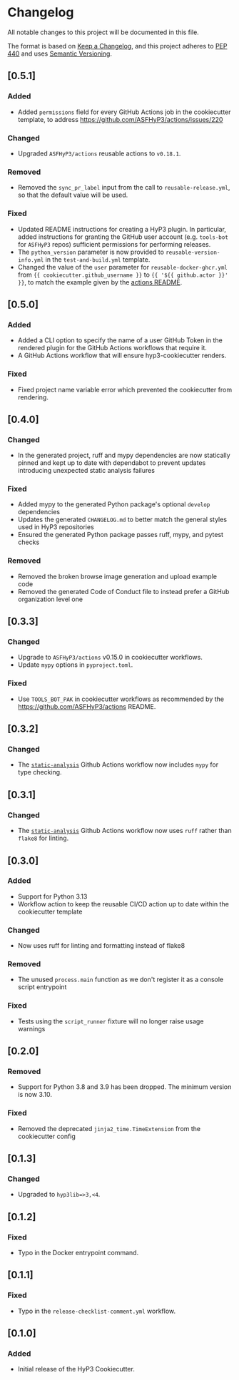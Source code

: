 # Changelog

All notable changes to this project will be documented in this file.

The format is based on [Keep a Changelog](https://keepachangelog.com/en/1.0.0/),
and this project adheres to [PEP 440](https://www.python.org/dev/peps/pep-0440/) 
and uses [Semantic Versioning](https://semver.org/spec/v2.0.0.html).

## [0.5.1]

### Added
- Added `permissions` field for every GitHub Actions job in the cookiecutter template, to address https://github.com/ASFHyP3/actions/issues/220

### Changed
- Upgraded `ASFHyP3/actions` reusable actions to `v0.18.1`.

### Removed
- Removed the `sync_pr_label` input from the call to `reusable-release.yml`, so that the default value will be used.

### Fixed
- Updated README instructions for creating a HyP3 plugin. In particular, added instructions for granting the GitHub user account (e.g. `tools-bot` for `ASFHyP3` repos) sufficient permissions for performing releases.
- The `python_version` parameter is now provided to `reusable-version-info.yml` in the `test-and-build.yml` template.
- Changed the value of the `user` parameter for `reusable-docker-ghcr.yml` from `{{ cookiecutter.github_username }}` to `{{ '${{ github.actor }}' }}`, to match the example given by the [actions README](https://github.com/ASFHyP3/actions/blob/v0.18.0/README.md#reusable-docker-ghcryml).

## [0.5.0]
### Added
- Added a CLI option to specify the name of a user GitHub Token in the rendered plugin for the GitHub Actions workflows that require it.  
- A GitHub Actions workflow that will ensure hyp3-cookiecutter renders.
### Fixed
- Fixed project name variable error which prevented the cookiecutter from rendering.

## [0.4.0]
### Changed
- In the generated project, ruff and mypy dependencies are now statically pinned and kept up to date with dependabot to prevent updates introducing unexpected static analysis failures  

### Fixed
- Added mypy to the generated Python package's optional `develop` dependencies
- Updates the generated `CHANGELOG.md` to better match the general styles used in HyP3 repositories 
- Ensured the generated Python package passes ruff, mypy, and pytest checks

### Removed
- Removed the broken browse image generation and upload example code
- Removed the generated Code of Conduct file to instead prefer a GitHub organization level one 

## [0.3.3]
### Changed
- Upgrade to `ASFHyP3/actions` v0.15.0 in cookiecutter workflows.
- Update `mypy` options in `pyproject.toml`.

### Fixed
- Use `TOOLS_BOT_PAK` in cookiecutter workflows as recommended by the https://github.com/ASFHyP3/actions README.

## [0.3.2]
### Changed
- The [`static-analysis`]({{cookiecutter.__project_name}}/.github/workflows/static-analysis.yml) Github Actions workflow now includes `mypy` for type checking.

## [0.3.1]
### Changed
- The [`static-analysis`]({{cookiecutter.__project_name}}/.github/workflows/static-analysis.yml) Github Actions workflow now uses `ruff` rather than `flake8` for linting.

## [0.3.0]
### Added
* Support for Python 3.13
* Workflow action to keep the reusable CI/CD action up to date within the cookiecutter template

### Changed
* Now uses ruff for linting and formatting instead of flake8

### Removed
* The unused `process.main` function as we don't register it as a console script entrypoint

### Fixed
* Tests using the `script_runner` fixture will no longer raise usage warnings 

## [0.2.0]
### Removed
* Support for Python 3.8 and 3.9 has been dropped. The minimum version is now 3.10.
### Fixed
* Removed the deprecated `jinja2_time.TimeExtension` from the cookiecutter config

## [0.1.3]
### Changed
* Upgraded to `hyp3lib=>3,<4`.

## [0.1.2]
### Fixed
- Typo in the Docker entrypoint command.

## [0.1.1]
### Fixed
- Typo in the `release-checklist-comment.yml` workflow.

## [0.1.0]
### Added
- Initial release of the HyP3 Cookiecutter.
